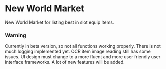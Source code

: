 # New World Market
New World Market for listing best in slot equip items.

### Warning
Currently in beta version, so not all functions working properly.
There is not much logging implemented yet. 
OCR item image reading still has some issues.
UI design must change to a more fluent and more user friendly user interface frameworks.
A lot of new features will be added. 
